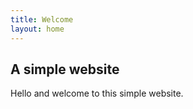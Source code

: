 ```yaml
---
title: Welcome
layout: home
---
```


## A simple website

Hello and welcome to this simple website.


